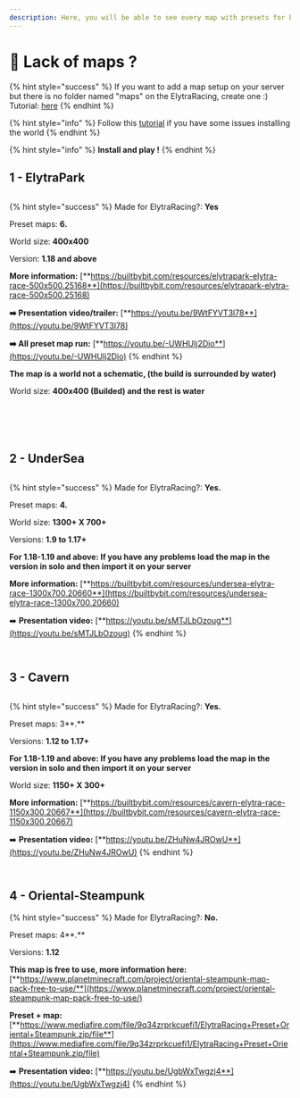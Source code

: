 ```yaml
---
description: Here, you will be able to see every map with presets for ElytraRacing
---
```


# 🏁 Lack of maps ?

{% hint style="success" %}
If you want to add a map setup on your server but there is no folder named "maps" on the ElytraRacing, create one :) Tutorial: [here](https://chooseit.gitbook.io/elytraracing/faq/how-do-i-add-a-map-preset-to-my-server)
{% endhint %}

{% hint style="info" %}
Follow this [tutorial](https://chooseit.gitbook.io/elytraracing/faq/how-can-i-install-a-world-on-my-server) if you have some issues installing the world
{% endhint %}

{% hint style="info" %}
**Install and play !**
{% endhint %}

## 1 - ElytraPark

<figure><img src="https://imgur.com/xdJY2zW.png" alt=""><figcaption></figcaption></figure>

{% hint style="success" %}
Made for ElytraRacing?: **Yes**

Preset maps: **6.**

World size: **400x400**

Version: **1.18 and above**

**More information:** [**https://builtbybit.com/resources/elytrapark-elytra-race-500x500.25168**](https://builtbybit.com/resources/elytrapark-elytra-race-500x500.25168)



**➡️ Presentation video/trailer:** [**https://youtu.be/9WtFYVT3l78**](https://youtu.be/9WtFYVT3l78)



**➡️ All preset map run:** [**https://youtu.be/-UWHUIj2Dio**](https://youtu.be/-UWHUIj2Dio)
{% endhint %}

**The map is a world not a schematic, (the build is surrounded by water)**

World size: **400x400 (Builded) and the rest is water**

<figure><img src="https://imgur.com/OaqVO8Q.png" alt=""><figcaption></figcaption></figure>

<div>

<figure><img src="https://imgur.com/cFWuu0Y.png" alt=""><figcaption></figcaption></figure>

 

<figure><img src="https://imgur.com/qD7sBiL.png" alt=""><figcaption></figcaption></figure>

 

<figure><img src="https://imgur.com/kqFWIlR.png" alt=""><figcaption></figcaption></figure>

 

<figure><img src="https://imgur.com/4rjNuMy.png" alt=""><figcaption></figcaption></figure>

</div>

## 2 - UnderSea

<figure><img src="https://imgur.com/sNK8PId.png" alt=""><figcaption></figcaption></figure>

{% hint style="success" %}
Made for ElytraRacing?: **Yes.**

Preset maps: **4.**

World size: **1300+ X 700+**

Versions: **1.9 to 1.17+**

**For 1.18-1.19 and above: If you have any problems load the map in the version in solo and then import it on your server**&#x20;

**More information:** [**https://builtbybit.com/resources/undersea-elytra-race-1300x700.20660**](https://builtbybit.com/resources/undersea-elytra-race-1300x700.20660)

➡️ **Presentation video:** [**https://youtu.be/sMTJLbOzoug**](https://youtu.be/sMTJLbOzoug)
{% endhint %}

<div align="left">

<figure><img src="https://imgur.com/R765scD.png" alt=""><figcaption></figcaption></figure>

 

<figure><img src="https://imgur.com/or1PK4K.png" alt=""><figcaption></figcaption></figure>

</div>

## 3 - Cavern

<div align="left">

<figure><img src="https://imgur.com/iWfGZQv.png" alt=""><figcaption></figcaption></figure>

</div>

{% hint style="success" %}
Made for ElytraRacing?: **Yes.**

Preset maps: 3**.**

Versions: **1.12 to 1.17+**

**For 1.18-1.19 and above: If you have any problems load the map in the version in solo and then import it on your server**&#x20;

World size: **1150+ X 300+**

**More information:** [**https://builtbybit.com/resources/cavern-elytra-race-1150x300.20667**](https://builtbybit.com/resources/cavern-elytra-race-1150x300.20667)

➡️ **Presentation video:** [**https://youtu.be/ZHuNw4JROwU**](https://youtu.be/ZHuNw4JROwU)
{% endhint %}

<div>

<figure><img src="https://imgur.com/xaHt6Qs.png" alt=""><figcaption></figcaption></figure>

 

<figure><img src="https://imgur.com/hcj7JPj.png" alt=""><figcaption></figcaption></figure>

</div>

## **4 - Oriental-Steampunk**

{% hint style="success" %}
Made for ElytraRacing?: **No.**

Preset maps: 4**.**

Versions: **1.12**

**This map is free to use, more information here:** [**https://www.planetminecraft.com/project/oriental-steampunk-map-pack-free-to-use/**](https://www.planetminecraft.com/project/oriental-steampunk-map-pack-free-to-use/)

**Preset + map:** [**https://www.mediafire.com/file/9q34zrprkcuefi1/ElytraRacing+Preset+Oriental+Steampunk.zip/file**](https://www.mediafire.com/file/9q34zrprkcuefi1/ElytraRacing+Preset+Oriental+Steampunk.zip/file)

➡️ **Presentation video:** [**https://youtu.be/UgbWxTwgzj4**](https://youtu.be/UgbWxTwgzj4)
{% endhint %}

